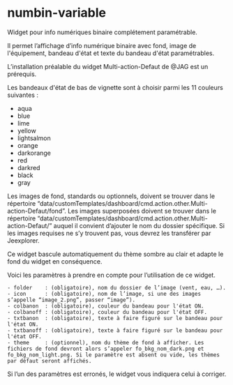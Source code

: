 # numbin-variable
Widget pour info numériques binaire complétement paramétrable.

Il permet l’affichage d’info numérique binaire avec fond, image de l'équipement, bandeau d'état et texte du bandeau d'état paramétrables.

L’installation préalable du widget Multi-action-Defaut de @JAG est un prérequis.

Les bandeaux d'état de bas de vignette sont à choisir parmi les 11 couleurs suivantes :
- aqua
- blue
- lime
- yellow
- lightsalmon
- orange
- darkorange
- red
- darkred
- black
- gray

Les images de fond, standards ou optionnels, doivent se trouver dans le répertoire “data/customTemplates/dashboard/cmd.action.other.Multi-action-Defaut/fond”.
Les images superposées doivent se trouver dans le répertoire “data/customTemplates/dashboard/cmd.action.other.Multi-action-Defaut/” auquel il convient d’ajouter le nom du dossier spécifique.
Si les images requises ne s’y trouvent pas, vous devrez les transférer par Jeexplorer.

Ce widget bascule automatiquement du thème sombre au clair et adapte le fond du widget en conséquence.

Voici les paramètres à prendre en compte pour l’utilisation de ce widget.

    - folder    : (obligatoire), nom du dossier de l’image (vent, eau, …).
    - icon      : (obligatoire), nom de l’image, si une des images s’appelle “image_2.png”, passer “image”).
    - colbanon  : (obligatoire), couleur du bandeau pour l'état ON.
    - colbanoff : (obligatoire), couleur du bandeau pour l'état OFF.
    - txtbanon  : (obligatoire), texte à faire figuré sur le bandeau pour l'état ON.
    - txtbanoff : (obligatoire), texte à faire figuré sur le bandeau pour l'état OFF.
    - theme     : (optionnel), nom du thème de fond à afficher. Les fichiers de fond devront alors s’appeler fo_bkg_nom_dark.png et fo_bkg_nom_light.png. Si le paramètre est absent ou vide, les thèmes par défaut seront affichés.

Si l’un des paramètres est erronés, le widget vous indiquera celui à corriger.
